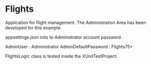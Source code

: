 # Flights

Application for flight management.
The Administration Area has been developed for this example.

appsettings.json inits to Administrator account password.

AdminUser : Administrator
AdminDefaultPassword : Flights75+

FlightsLogic class is tested inside the XUnitTestProject.